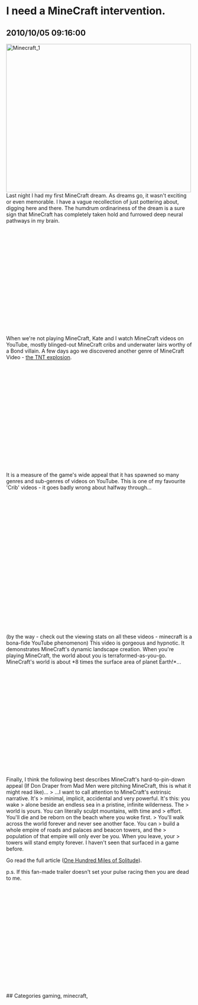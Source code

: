 # I need a MineCraft intervention.
## 2010/10/05 09:16:00 
<img alt="Minecraft_1" height="400" src="http://posterous.com/getfile/files.posterous.com/temp-2010-10-05/vursexAJGhdundnFJaxaFkFbhBkHpCJhtiscwqrbkEGaagAADHcidxwhuerw/minecraft_1.jpg.scaled500.jpg" width="500" />
Last night I had my first MineCraft dream. As dreams go, it wasn't exciting or even memorable. I have a vague recollection of just pottering about, digging here and there. The humdrum ordinariness of the dream is a sure sign that MineCraft has completely taken hold and furrowed deep neural pathways in my brain.
<object height="300" width="500">
<param name="movie" value="http://www.youtube.com/v/EheGoR4nNnw?fs=1&hl=en_US" />
<param name="allowFullScreen" value="true" />
<param name="allowscriptaccess" value="always" /><embed src="http://www.youtube.com/v/EheGoR4nNnw?fs=1&hl=en_US" type="application/x-shockwave-flash" height="300" width="500"></embed>
</object>
When we're not playing MineCraft, Kate and I watch MineCraft videos on YouTube, mostly blinged-out MineCraft cribs and underwater lairs worthy of a Bond villain. A few days ago we discovered another genre of MineCraft Video - <a href="http://www.youtube.com/results?search_query=minecraft+tnt+explosion">the TNT explosion</a>.
<object height="300" width="500">
<param name="movie" value="http://www.youtube.com/v/SCJeUvqFuA0?fs=1&hl=en_US" />
<param name="allowFullScreen" value="true" />
<param name="allowscriptaccess" value="always" /><embed src="http://www.youtube.com/v/SCJeUvqFuA0?fs=1&hl=en_US" type="application/x-shockwave-flash" height="300" width="500"></embed>
</object>
It is a measure of the game's wide appeal that it has spawned so many genres and sub-genres of videos on YouTube. This is one of my favourite 'Crib' videos - it goes badly wrong about halfway through...
<object height="385" width="480">
<param name="movie" value="http://www.youtube.com/v/LnjSWPxJxNs?fs=1&hl=en_US" />
<param name="allowFullScreen" value="true" />
<param name="allowscriptaccess" value="always" /><embed src="http://www.youtube.com/v/LnjSWPxJxNs?fs=1&hl=en_US" type="application/x-shockwave-flash" height="385" width="480"></embed>
</object>
(by the way - check out the viewing stats on all these videos - minecraft is a bona-fide YouTube phenomenon)
This video is gorgeous and hypnotic. It demonstrates MineCraft's dynamic landscape creation. When you're playing MineCraft, the world about you is terraformed-as-you-go. MineCraft's world is about *8 times the surface area of planet Earth!*...
<object height="300" width="500">
<param name="movie" value="http://www.youtube.com/v/NszGurDUlHc?fs=1&hl=en_US" />
<param name="allowFullScreen" value="true" />
<param name="allowscriptaccess" value="always" /><embed src="http://www.youtube.com/v/NszGurDUlHc?fs=1&hl=en_US" type="application/x-shockwave-flash" height="300" width="500"></embed>
</object>
Finally, I think the following best describes MineCraft's hard-to-pin-down appeal (If Don Draper from Mad Men were pitching MineCraft, this is what it might read like)...
> ...I want to call attention to MineCraft's extrinsic narrative. It's 
> minimal, implicit, accidental and very powerful. It's this: you wake 
> alone beside an endless sea in a pristine, infinite wilderness. The 
> world is yours. You can literally sculpt mountains, with time and 
> effort. You'll die and be reborn on the beach where you woke first. 
> You'll walk across the world forever and never see another face. You can 
> build a whole empire of roads and palaces and beacon towers, and the 
> population of that empire will only ever be you. When you leave, your 
> towers will stand empty forever. I haven't seen that surfaced in a game before.
<p>Go read the full article (<a href="http://www.failbettergames.com/one-hundred-miles-of-solitude/">One Hundred Miles of Solitude</a>).</p>
p.s. If this fan-made trailer doesn't set your pulse racing then you are dead to me.
<object height="300" width="500">
<param name="movie" value="http://www.youtube.com/v/FaMTedT6P0I?fs=1&hl=en_US" />
<param name="allowFullScreen" value="true" />
<param name="allowscriptaccess" value="always" /><embed src="http://www.youtube.com/v/FaMTedT6P0I?fs=1&hl=en_US" type="application/x-shockwave-flash" height="300" width="500"></embed>
</object>
## Categories
gaming, minecraft, 